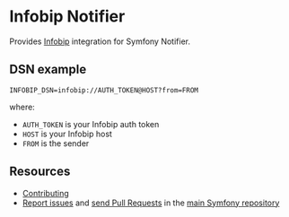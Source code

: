 Infobip Notifier
================

Provides [Infobip](https://infobip.com) integration for Symfony Notifier.

DSN example
-----------

```
INFOBIP_DSN=infobip://AUTH_TOKEN@HOST?from=FROM
```

where:
 - `AUTH_TOKEN` is your Infobip auth token
 - `HOST` is your Infobip host
 - `FROM` is the sender

Resources
---------

 * [Contributing](https://symfony.com/doc/current/contributing/index.html)
 * [Report issues](https://github.com/symfony/symfony/issues) and
   [send Pull Requests](https://github.com/symfony/symfony/pulls)
   in the [main Symfony repository](https://github.com/symfony/symfony)
